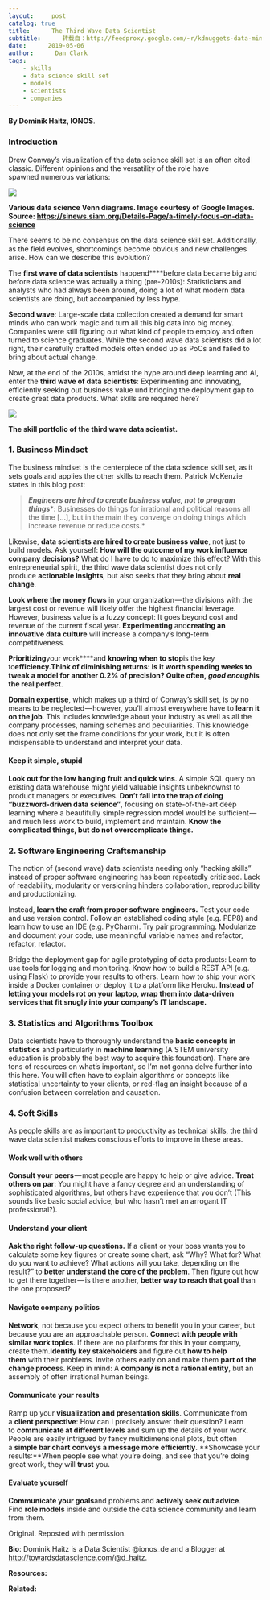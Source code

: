 ```yaml
---
layout:     post
catalog: true
title:      The Third Wave Data Scientist
subtitle:      转载自：http://feedproxy.google.com/~r/kdnuggets-data-mining-analytics/~3/fz_A-CFqtQw/third-wave-data-scientist.html
date:      2019-05-06
author:      Dan Clark
tags:
    - skills
    - data science skill set
    - models
    - scientists
    - companies
---
```


**By Dominik Haitz, IONOS**.

### Introduction

Drew Conway’s visualization of the data science skill set is an often cited classic. Different opinions and the versatility of the role have spawned numerous variations:

![](https://cdn-images-1.medium.com/max/1000/1*1SiijZYTcRKKT_OnOFFlXw.jpeg)


**Various data science Venn diagrams. Image courtesy of Google Images. Source: https://sinews.siam.org/Details-Page/a-timely-focus-on-data-science**

There seems to be no consensus on the data science skill set. Additionally, as the field evolves, shortcomings become obvious and new challenges arise. How can we describe this evolution?

The **first wave of data scientists** happend****before data became big and before data science was actually a thing (pre-2010s): Statisticians and analysts who had always been around, doing a lot of what modern data scientists are doing, but accompanied by less hype.

**Second wave**: Large-scale data collection created a demand for smart minds who can work magic and turn all this big data into big money. Companies were still figuring out what kind of people to employ and often turned to science graduates. While the second wave data scientists did a lot right, their carefully crafted models often ended up as PoCs and failed to bring about actual change.

Now, at the end of the 2010s, amidst the hype around deep learning and AI, enter the **third wave of data scientists**: Experimenting and innovating, efficiently seeking out business value und bridging the deployment gap to create great data products. What skills are required here?

![](https://cdn-images-1.medium.com/max/1000/1*dGltHGiY2NHaVGbJ-2To6Q.png)


**The skill portfolio of the third wave data scientist.**

### 1. Business Mindset

The business mindset is the centerpiece of the data science skill set, as it sets goals and applies the other skills to reach them. Patrick McKenzie states in this blog post:

> ***Engineers are hired to create business value, not to program things****: Businesses do things for irrational and political reasons all the time […], but in the main they converge on doing things which increase revenue or reduce costs.*

Likewise, **data scientists are hired to create business value**, not just to build models. Ask yourself: **How will the outcome of my work influence company decisions?** What do I have to do to maximize this effect? With this entrepreneurial spirit, the third wave data scientist does not only produce **actionable insights**, but also seeks that they bring about **real change**.

**Look where the money flows** in your organization — the divisions with the largest cost or revenue will likely offer the highest financial leverage. However, business value is a fuzzy concept: It goes beyond cost and revenue of the current fiscal year. **Experimenting** and**creating an innovative data culture** will increase a company’s long-term competitiveness.

**Prioritizing**your work****and **knowing when to stop**is the key to**efficiency.**Think of diminishing returns: Is it worth spending weeks to tweak a model for another 0.2% of precision? Quite often, ***good enough*****is the real perfect**.

**Domain expertise**, which makes up a third of Conway’s skill set, is by no means to be neglected — however, you’ll almost everywhere have to **learn it on the job**. This includes knowledge about your industry as well as all the company processes, naming schemes and peculiarities. This knowledge does not only set the frame conditions for your work, but it is often indispensable to understand and interpret your data.

#### Keep it simple, stupid


**Look out for the low hanging fruit and quick wins**. A simple SQL query on existing data warehouse might yield valuable insights unbeknownst to product managers or executives. **Don’t fall into the trap of doing “buzzword-driven data science”**, focusing on state-of-the-art deep learning where a beautifully simple regression model would be sufficient — and much less work to build, implement and maintain. **Know the complicated things, but do not overcomplicate things.**

### 2. Software Engineering Craftsmanship

The notion of (second wave) data scientists needing only “hacking skills” instead of proper software engineering has been repeatedly critizised. Lack of readability, modularity or versioning hinders collaboration, reproducibility and productionizing.

Instead, **learn the craft from proper software engineers.** Test your code and use version control. Follow an established coding style (e.g. PEP8) and learn how to use an IDE (e.g. PyCharm). Try pair programming. Modularize and document your code, use meaningful variable names and refactor, refactor, refactor.

Bridge the deployment gap for agile prototyping of data products: Learn to use tools for logging and monitoring. Know how to build a REST API (e.g. using Flask) to provide your results to others. Learn how to ship your work inside a Docker container or deploy it to a platform like Heroku. **Instead of letting your models rot on your laptop, wrap them into data-driven services that fit snugly into your company’s IT landscape.**

### 3. Statistics and Algorithms Toolbox

Data scientists have to thoroughly understand the **basic concepts in statistics** and particularly in **machine learning** (A STEM university education is probably the best way to acquire this foundation). There are tons of resources on what’s important, so I’m not gonna delve further into this here. You will often have to explain algorithms or concepts like statistical uncertainty to your clients, or red-flag an insight because of a confusion between correlation and causation.

### 4. Soft Skills

As people skills are as important to productivity as technical skills, the third wave data scientist makes conscious efforts to improve in these areas.

#### Work well with others

**Consult your peers** — most people are happy to help or give advice. **Treat others on par**: You might have a fancy degree and an understanding of sophisticated algorithms, but others have experience that you don’t (This sounds like basic social advice, but who hasn’t met an arrogant IT professional?).

#### Understand your client

**Ask the right follow-up questions.** If a client or your boss wants you to calculate some key figures or create some chart, ask “Why? What for? What do you want to achieve? What actions will you take, depending on the result?” to **better understand the core of the problem**. Then figure out how to get there together — is there another, **better way to reach that goal** than the one proposed?

#### Navigate company politics

**Network**, not because you expect others to benefit you in your career, but because you are an approachable person. **Connect with people with similar work topics**. If there are no platforms for this in your company, create them.**Identify key stakeholders** and figure out **how to help them** with their problems. Invite others early on and make them **part of the change proces**s. Keep in mind: A **company is not a rational entity**, but an assembly of often irrational human beings.

#### Communicate your results

Ramp up your **visualization and presentation skills**. Communicate from a **client perspective**: How can I precisely answer their question? Learn to **communicate at different levels** and sum up the details of your work. People are easily intrigued by fancy multidimensional plots, but often a **simple bar chart** **conveys a message more efficiently**. **Showcase your results:**When people see what you’re doing, and see that you’re doing great work, they will **trust** you.

#### Evaluate yourself

**Communicate your goals**and problems and **actively seek out advice**. Find **role models** inside and outside the data science community and learn from them.

Original. Reposted with permission.

**Bio**: Dominik Haitz is a Data Scientist @ionos_de and a Blogger at http://towardsdatascience.com/@d_haitz.

**Resources:**

**Related:**


